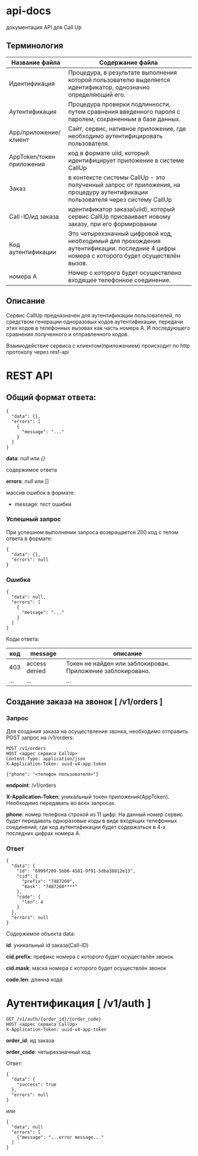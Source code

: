 # api-docs
документация API для Call Up

## Терминология
Название файла            | Содержание файла
--------------------------|----------------------
Идентификация             | Процедура, в результате выполнения которой пользователю выделяется идентификатор, однозначно определяющий его.
Аутентификация            | Процедура проверки подлинности, путем сравнения введенного пароля с паролем, сохраненным в базе данных.
App/приложение/клиент     | Сайт, сервис, нативное приложение, где необходимо аутентифицировать пользователя.
AppToken/токен приложения | код в формате uiid, который идентифицирует приложение в системе CallUp
Заказ                     | в контексте системы CallUp - это полученный запрос от приложения, на процедуру аутентификации пользователя через систему CallUp
Call-ID/ид заказа         | идентификатор заказа(uiid), который сервис CallUp присваивает новому заказу, при его формировании
Код аутентификации        | Это четырехзначный цифровой код, необходимый для прохождения аутентификации. последние 4 цифры номера с которого будет осуществлён вызов. 
номера А                  | Номер с которого будет осуществлено входящее телефонное соединение.

## Описание
Сервис CallUp предназначен для аутентификации пользователей, по средством генерации одноразовых кодов аутентификации, передачи этих кодов в телефонных вызовах как часть номера А. И последующего сравнения полученного и отправленного кодов.

Взаимодействие сервиса с клиентом(приложением) происходит по http протоколу через rest-api

# REST API
## Общий формат ответа:
```http
{
  "data": {},
  "errors": [
    {
      "message": "..."
    }
  ]
}
```
**data**: _null_ или _{}_

содержимое ответа

**errors**: _null_ или []

массив ошибок в формате:
*  message: тест ошибки

### Успешный запрос
При успешном выполнении запроса возвращается 200 код с телом ответа в формате:
```http
{
  "data": {},
  "errors": null
}
```

### Ошибка
```http
{
  "data": null,
  "errors": [
    {
      "message": "..."
    }
  ]
}
```

Коды ответа:

код |   message     | описание
----|---------------|---
403 | access denied | Токен не найден или заблокирован. Приложение заблокировано.
... |  ...          | ... 


## Создание заказа на звонок [ /v1/orders ]
### Запрос
Для создания заказа на осуществление звонка, необходимо отправить POST запрос на /v1/orders:
```http request
POST /v1/orders
HOST <адрес сервиса CallUp>
Content-Type: application/json
X-Application-Token: uuid-v4-app-token

{"phone": "<телефон пользователя>"}
```
**endpoint**: /v1/orders

**X-Application-Token**: уникальный токен приложения(AppToken). Необходимо передавать во всех запросах.

**phone**: номер телефона строкой из 11 цифр. На данный номер сервис будет передавать одноразовые коды в виде входящих телефонных соединений, где код аутентификации будет содержаться в 4-х последних цифрах номера А.

### Ответ
```http
{
  "data": {
    "id": "6999f209-5bb6-4581-9f91-5dba38812e13",
    "cid": {
      "prefix": "7487260",
      "mask": "7487260****"
    },
    "code": {
      "len": 4
    }
  },
  "errors": null
}
```
Содержимое объекта data:

**id**: уникальный id заказа(Call-ID)

**cid.prefix**: префикс номера с которого будет осуществлён звонок

**cid.mask**: маска номера с которого будет осуществлён звонок

**code.len**: длинна кода

Аутентификация [ /v1/auth ]
===
```http request
GET /v1/auth/{order_id}/{order_code}
HOST <адрес сервиса CallUp>
X-Application-Token: uuid-v4-app-token
```
**order_id**: ид заказа

**order_code**: четырехзначный код

Ответ:
```http
{
  "data": {
    "success": true
  },
  "errors": null
}
```
или
```http
{
  "data": null
  "errors": [
    {"message": "...error message..."
  ]
}
```
